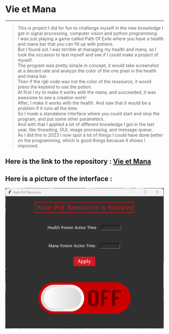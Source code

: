 # Vie et Mana
---

> This is project I did for fun to challenge myself in the new knowledge I got in signal processing, computer vision and python programming.<br>
> I was just playing a game called Path Of Exile where you have a health and mana bar that you can fill up with potions.<br>
> But I found out I was terrible at managing my health and mana, so I took the occasion to test myself and see if I could make a project of myself.<br>
> The program was pretty simple in concept, it would take screenshot at a decent rate and analyze the color of the one pixel in the health and mana bar.<br>
> Then if the rgb code was not the color of the ressource, it would press the keybind to use the potion.<br>
> At first I try to make it works with the mana, and succeeded, it was awesome to see a creation work!<br>
> After, I make it works with the health. And saw that it would be a problem if it runs all the time.<br>
> So I made a standalone interface where you could start and stop the program, and put some other parameters.<br>
> And with that I applied a lot of different knowledge I got in the last year, like threading, GUI, image processing, and message queue.<br>
> As I did this in 2023 I now spot a lot of things I could have done better on the programming, which is good things because it shows I improved.<br>

## Here is the link to the repository :   [Vie et Mana](https://github.com/Fire-Aspect/Vie-et-Mana)

## Here is a picture of the interface :
![vem.png](../_media/vetm.png)